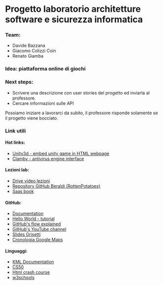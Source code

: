 # Progetto laboratorio architetture software e sicurezza informatica

### Team:
- Davide Bazzana
- Giacomo Colizzi Coin
- Renato Giamba

### Idea: piattaforma online di giochi

### Next steps:
- Scrivere una descrizione con user stories del progetto ed inviarla al professore.
- Cercare informazioni sulle API

Possiamo iniziare a lavorarci da subito, il professore risponde solamente se il progetto viene bocciato.

### Link utili
#### Hot links:
- [Unity3d - embed unity game in HTML webpage](https://youtu.be/K52l9P19_2o)
- [Clamby - antivirus engine interface](https://github.com/kobaltz/clamby)

#### Lezioni lab:
- [Drive video lezioni](https://drive.google.com/drive/folders/1T2JZfEeW1re6kJRM72kzhaX7jIJiN8AX)
- [Repository GitHub Beraldi (RottenPotatoes)](https://github.com/RBeraldi/RottenCRUD)
- [Saas book](http://www.saasbook.info/)

#### GitHub:
- [Documentation](https://help.github.com/en/github)
- [Hello World - tutorial](https://guides.github.com/activities/hello-world/)
- [GitHub's flow explained](https://guides.github.com/introduction/flow/)
- [GitHub's YouTube channel]( https://www.youtube.com/githubguides)
- [Slides Grisetti](../master/resources/os_02a_tools_git.pdf)
- [Cronologia Google Maps](https://github.com/alexattia/Maps-Location-History)

#### Linguaggi:
- [KML Documentation](https://developers.google.com/kml/documentation)
- [CS50](https://www.youtube.com/channel/UCcabW7890RKJzL968QWEykA)
- [Html crash course](https://www.youtube.com/watch?v=XQs5KcUj-Do&t=5021s)
- [w3schools](https://www.w3schools.com/)
